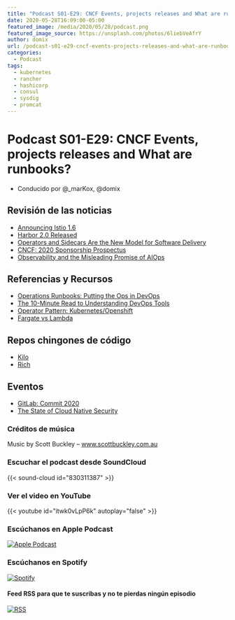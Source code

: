 ```yaml
---
title: "Podcast S01-E29: CNCF Events, projects releases and What are runbooks?"
date: 2020-05-28T16:09:00-05:00
featured_image: /media/2020/05/28/podcast.png
featured_image_source: https://unsplash.com/photos/6liebVeAfrY
author: domix
url: /podcast-s01-e29-cncf-events-projects-releases-and-what-are-runbooks/
categories:
  - Podcast
tags:
  - kubernetes
  - rancher
  - hashicorp
  - consul
  - sysdig
  - promcat
---
```


# Podcast S01-E29: CNCF Events, projects releases and What are runbooks?

- Conducido por @_marKox, @domix

## Revisión de las noticias

- [Announcing Istio 1.6](https://istio.io/news/releases/1.6.x/announcing-1.6/)
- [Harbor 2.0 Released](https://goharbor.io/blog/harbor-2.0/)
- [Operators and Sidecars Are the New Model for Software Delivery](https://thenewstack.io/operators-and-sidecars-are-the-new-model-for-software-delivery/)
- [CNCF: 2020 Sponsorship Prospectus](https://events.linuxfoundation.org/wp-content/uploads/2020/05/sponsor-cncf-20200522.pdf)
- [Observability and the Misleading Promise of AIOps](https://thenewstack.io/observability-and-the-misleading-promise-of-aiops/)

## Referencias y Recursos

- [Operations Runbooks: Putting the Ops in DevOps](https://octopus.com/blog/operations-runbooks)
- [The 10-Minute Read to Understanding DevOps Tools](https://levelup.gitconnected.com/the-10-minute-read-to-understanding-devops-tools-bc4ac807a25d)
- [Operator Pattern: Kubernetes/Openshift](https://medium.com/operators/operator-pattern-kubernetes-openshift-380ddc6a147c)
- [Fargate vs Lambda](https://www.trek10.com/blog/fargate-vs-lambda)

## Repos chingones de código

- [Kilo](https://github.com/squat/kilo)
- [Rich](https://github.com/willmcgugan/rich)

## Eventos

- [GitLab: Commit 2020](https://about.gitlab.com/events/commit/)
- [The State of Cloud Native Security](https://start.paloaltonetworks.com/state-of-cloud-native-security)

### Créditos de música

Music by Scott Buckley – www.scottbuckley.com.au


### Escuchar el podcast desde SoundCloud

{{< sound-cloud id="830311387" >}}


### Ver el video en YouTube

{{< youtube id="itwk0vLpP6k" autoplay="false" >}}

### Escúchanos en Apple Podcast

[![Apple Podcast](/US_UK_Apple_Podcasts_Listen_Badge_RGB.svg)](https://podcasts.apple.com/mx/podcast/cloud-native-mx/id1470528646)

### Escúchanos en Spotify

[![Spotify](/spotify-podcast-badge-blk-grn-330x80.png)](https://open.spotify.com/show/4PQyVjzcDQuELxi3aNO86e)


#### Feed RSS para que te suscribas y no te pierdas ningún episodio

[![RSS](/RSS_Feed_Icon.jpg)](http://feeds.soundcloud.com/users/soundcloud:users:393589416/sounds.rss)
